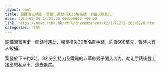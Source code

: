 ```yaml
---
layout: post
title: 銅鑼灣富明街一間錶行遇劫損失30隻名錶　約值600萬元
date: 2024-02-28 14:51:08.000000000 +08:00
link: https://news.rthk.hk/rthk/ch/component/k2/1742272-20240228.htm
categories: rthk
---
```


銅鑼灣富明街一間錶行遇劫，報稱損失30隻名貴手錶，約值600萬元，暫時未有人被捕。

案發於下午約2時，3名分別持刀及鐵鎚的非華裔男子闖入店內，劫走手錶後登上接應的私家車，逃去無蹤。

